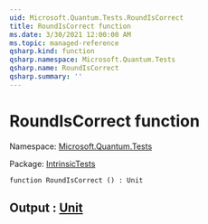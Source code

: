 ```yaml
---
uid: Microsoft.Quantum.Tests.RoundIsCorrect
title: RoundIsCorrect function
ms.date: 3/30/2021 12:00:00 AM
ms.topic: managed-reference
qsharp.kind: function
qsharp.namespace: Microsoft.Quantum.Tests
qsharp.name: RoundIsCorrect
qsharp.summary: ''
---
```


# RoundIsCorrect function

Namespace: [Microsoft.Quantum.Tests](xref:Microsoft.Quantum.Tests)

Package: [IntrinsicTests](https://nuget.org/packages/IntrinsicTests)




```qsharp
function RoundIsCorrect () : Unit
```


## Output : [Unit](xref:microsoft.quantum.lang-ref.unit)

